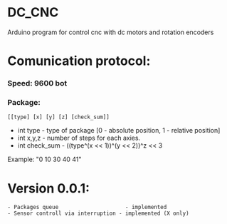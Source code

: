 # DC_CNC
Arduino program for control cnc with dc motors and rotation encoders<br>


# Comunication protocol:
### Speed: 9600 bot
### Package: 
	[[type] [x] [y] [z] [check_sum]] 
- int type - type of package [0 - absolute position, 1 - relative position]
- int x,y,z - number of steps for each axies.
- int check_sum - ((type^(x << 1))^(y << 2))^z << 3
		
Example:
	"0 10 30 40 41"

# Version 0.0.1:<br>
	- Packages queue 					 - implemented
	- Sensor controll via interruption - implemented (X only)
	
	
